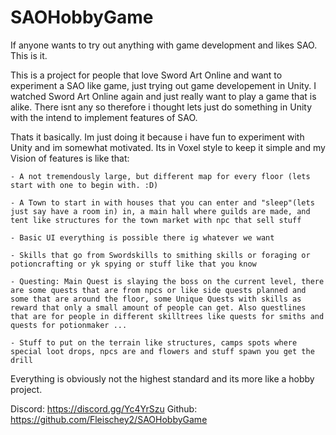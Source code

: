 # SAOHobbyGame
If anyone wants to try out anything with game development and likes SAO. This is it.

This is a project for people that love Sword Art Online and want to experiment a SAO like game, just trying out game developement in Unity. 
I watched Sword Art Online again and just really want to play a game that is alike. There isnt any so therefore i thought lets just do something in Unity with the intend to implement features of SAO. 

Thats it basically. Im just doing it because i have fun to experiment with Unity and im somewhat motivated. Its in Voxel style to keep it simple and my Vision of features is like that:

    - A not tremendously large, but different map for every floor (lets start with one to begin with. :D) 

    - A Town to start in with houses that you can enter and "sleep"(lets just say have a room in) in, a main hall where guilds are made, and tent like structures for the town market with npc that sell stuff 

    - Basic UI everything is possible there ig whatever we want

    - Skills that go from Swordskills to smithing skills or foraging or potioncrafting or yk spying or stuff like that you know

    - Questing: Main Quest is slaying the boss on the current level, there are some quests that are from npcs or like side quests planned and some that are around the floor, some Unique Quests with skills as reward that only a small amount of people can get. Also questlines that are for people in different skilltrees like quests for smiths and quests for potionmaker ...
    
    - Stuff to put on the terrain like structures, camps spots where special loot drops, npcs are and flowers and stuff spawn you get the drill

Everything is obviously not the highest standard and its more like a hobby project.

Discord: https://discord.gg/Yc4YrSzu
Github: https://github.com/Fleischey2/SAOHobbyGame
